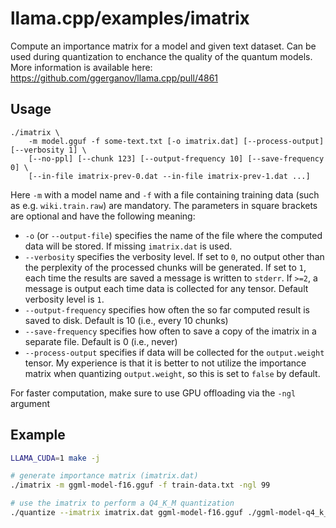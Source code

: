 # llama.cpp/examples/imatrix

Compute an importance matrix for a model and given text dataset. Can be used during quantization to enchance the quality of the quantum models.
More information is available here: https://github.com/ggerganov/llama.cpp/pull/4861

## Usage

```
./imatrix \
    -m model.gguf -f some-text.txt [-o imatrix.dat] [--process-output] [--verbosity 1] \
    [--no-ppl] [--chunk 123] [--output-frequency 10] [--save-frequency 0] \
    [--in-file imatrix-prev-0.dat --in-file imatrix-prev-1.dat ...]
```

Here `-m` with a model name and `-f` with a file containing training data (such as e.g. `wiki.train.raw`) are mandatory.
The parameters in square brackets are optional and have the following meaning:
* `-o` (or `--output-file`) specifies the name of the file where the computed data will be stored. If missing `imatrix.dat` is used.
* `--verbosity` specifies the verbosity level. If set to `0`, no output other than the perplexity of the processed chunks will be generated. If set to `1`, each time the results are saved a message is written to `stderr`. If `>=2`, a message is output each time data is collected for any tensor. Default verbosity level is `1`.
* `--output-frequency` specifies how often the so far computed result is saved to disk. Default is 10 (i.e., every 10 chunks)
* `--save-frequency` specifies how often to save a copy of the imatrix in a separate file. Default is 0 (i.e., never)
* `--process-output` specifies if data will be collected for the `output.weight` tensor. My experience is that it is better to not utilize the importance matrix when quantizing `output.weight`, so this is set to `false` by default.

For faster computation, make sure to use GPU offloading via the `-ngl` argument

## Example

```bash
LLAMA_CUDA=1 make -j

# generate importance matrix (imatrix.dat)
./imatrix -m ggml-model-f16.gguf -f train-data.txt -ngl 99

# use the imatrix to perform a Q4_K_M quantization
./quantize --imatrix imatrix.dat ggml-model-f16.gguf ./ggml-model-q4_k_m.gguf q4_k_m
```
